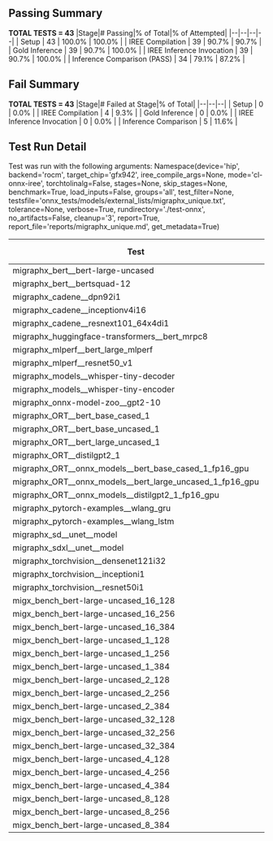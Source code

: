 ## Passing Summary

**TOTAL TESTS = 43**
|Stage|# Passing|% of Total|% of Attempted|
|--|--|--|--|
| Setup | 43 | 100.0% | 100.0% |
| IREE Compilation | 39 | 90.7% | 90.7% |
| Gold Inference | 39 | 90.7% | 100.0% |
| IREE Inference Invocation | 39 | 90.7% | 100.0% |
| Inference Comparison (PASS) | 34 | 79.1% | 87.2% |
## Fail Summary

**TOTAL TESTS = 43**
|Stage|# Failed at Stage|% of Total|
|--|--|--|
| Setup | 0 | 0.0% |
| IREE Compilation | 4 | 9.3% |
| Gold Inference | 0 | 0.0% |
| IREE Inference Invocation | 0 | 0.0% |
| Inference Comparison | 5 | 11.6% |
## Test Run Detail
Test was run with the following arguments:
Namespace(device='hip', backend='rocm', target_chip='gfx942', iree_compile_args=None, mode='cl-onnx-iree', torchtolinalg=False, stages=None, skip_stages=None, benchmark=True, load_inputs=False, groups='all', test_filter=None, testsfile='onnx_tests/models/external_lists/migraphx_unique.txt', tolerance=None, verbose=True, rundirectory='./test-onnx', no_artifacts=False, cleanup='3', report=True, report_file='reports/migraphx_unique.md', get_metadata=True)

| Test | Exit Status | Mean Benchmark Time (ms) | Notes |
|--|--|--|--|
| migraphx_bert__bert-large-uncased | PASS | 19.34172962878451 | |
| migraphx_bert__bertsquad-12 | compilation | None | |
| migraphx_cadene__dpn92i1 | PASS | 3.4970593886148706 | |
| migraphx_cadene__inceptionv4i16 | PASS | 19.819219480268657 | |
| migraphx_cadene__resnext101_64x4di1 | PASS | 4.165218349271072 | |
| migraphx_huggingface-transformers__bert_mrpc8 | PASS | 6.992203644522935 | |
| migraphx_mlperf__bert_large_mlperf | PASS | 25.66748635590444 | |
| migraphx_mlperf__resnet50_v1 | Numerics | 14.185122108707825 | |
| migraphx_models__whisper-tiny-decoder | PASS | 41.5744621035022 | |
| migraphx_models__whisper-tiny-encoder | Numerics | 103.266733898116 | |
| migraphx_onnx-model-zoo__gpt2-10 | compilation | None | |
| migraphx_ORT__bert_base_cased_1 | PASS | 121.73653114587069 | |
| migraphx_ORT__bert_base_uncased_1 | PASS | 120.73496734309526 | |
| migraphx_ORT__bert_large_uncased_1 | PASS | 538.2247736367086 | |
| migraphx_ORT__distilgpt2_1 | PASS | 68.93182024359703 | |
| migraphx_ORT__onnx_models__bert_base_cased_1_fp16_gpu | Numerics | 66.3918973567585 | |
| migraphx_ORT__onnx_models__bert_large_uncased_1_fp16_gpu | Numerics | 340.23615772215027 | |
| migraphx_ORT__onnx_models__distilgpt2_1_fp16_gpu | Numerics | 34.72007437764356 | |
| migraphx_pytorch-examples__wlang_gru | PASS | 19.450904029820645 | |
| migraphx_pytorch-examples__wlang_lstm | PASS | 9.185900078400184 | |
| migraphx_sd__unet__model | import_model | None | |
| migraphx_sdxl__unet__model | import_model | None | |
| migraphx_torchvision__densenet121i32 | PASS | 13.600759996244541 | |
| migraphx_torchvision__inceptioni1 | PASS | 3.091422182128385 | |
| migraphx_torchvision__resnet50i1 | PASS | 2.058041417364811 | |
| migx_bench_bert-large-uncased_16_128 | PASS | 25.79754918675732 | |
| migx_bench_bert-large-uncased_16_256 | PASS | 37.08773334265539 | |
| migx_bench_bert-large-uncased_16_384 | PASS | 55.8842783793807 | |
| migx_bench_bert-large-uncased_1_128 | PASS | 12.582809514632181 | |
| migx_bench_bert-large-uncased_1_256 | PASS | 12.694281873039223 | |
| migx_bench_bert-large-uncased_1_384 | PASS | 19.230754114687443 | |
| migx_bench_bert-large-uncased_2_128 | PASS | 12.770201940315237 | |
| migx_bench_bert-large-uncased_2_256 | PASS | 25.472111736976156 | |
| migx_bench_bert-large-uncased_2_384 | PASS | 19.65567101379511 | |
| migx_bench_bert-large-uncased_32_128 | PASS | 36.07708980174114 | |
| migx_bench_bert-large-uncased_32_256 | PASS | 69.2297400906682 | |
| migx_bench_bert-large-uncased_32_384 | PASS | 110.59099215910665 | |
| migx_bench_bert-large-uncased_4_128 | PASS | 19.305489603774966 | |
| migx_bench_bert-large-uncased_4_256 | PASS | 20.116696484564315 | |
| migx_bench_bert-large-uncased_4_384 | PASS | 23.17690611299541 | |
| migx_bench_bert-large-uncased_8_128 | PASS | 20.299273387839396 | |
| migx_bench_bert-large-uncased_8_256 | PASS | 26.017541324512823 | |
| migx_bench_bert-large-uncased_8_384 | PASS | 32.410417344759814 | |
